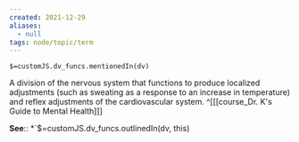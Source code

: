```yaml
---
created: 2021-12-29 
aliases:
  - null
tags: node/topic/term
---
```

`$=customJS.dv_funcs.mentionedIn(dv)`

A division of the nervous system that functions to produce localized adjustments (such as sweating as a response to an increase in temperature) and reflex adjustments of the cardiovascular system.
 ^[[[course_Dr. K's Guide to Mental Health]]]

**See**::
*`$=customJS.dv_funcs.outlinedIn(dv, this)